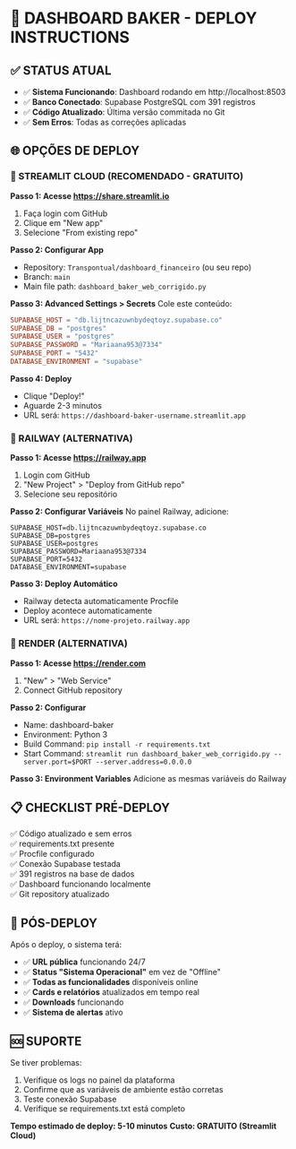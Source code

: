 🚀 DASHBOARD BAKER - DEPLOY INSTRUCTIONS
=====================================

## ✅ STATUS ATUAL
- ✅ **Sistema Funcionando**: Dashboard rodando em http://localhost:8503
- ✅ **Banco Conectado**: Supabase PostgreSQL com 391 registros
- ✅ **Código Atualizado**: Última versão commitada no Git
- ✅ **Sem Erros**: Todas as correções aplicadas

## 🌐 OPÇÕES DE DEPLOY

### 🎯 STREAMLIT CLOUD (RECOMENDADO - GRATUITO)

**Passo 1: Acesse https://share.streamlit.io**
1. Faça login com GitHub
2. Clique em "New app"
3. Selecione "From existing repo"

**Passo 2: Configurar App**
- Repository: `Transpontual/dashboard_financeiro` (ou seu repo)
- Branch: `main`  
- Main file path: `dashboard_baker_web_corrigido.py`

**Passo 3: Advanced Settings > Secrets**
Cole este conteúdo:
```toml
SUPABASE_HOST = "db.lijtncazuwnbydeqtoyz.supabase.co"
SUPABASE_DB = "postgres"
SUPABASE_USER = "postgres"
SUPABASE_PASSWORD = "Mariaana953@7334"
SUPABASE_PORT = "5432"
DATABASE_ENVIRONMENT = "supabase"
```

**Passo 4: Deploy**
- Clique "Deploy!"
- Aguarde 2-3 minutos
- URL será: `https://dashboard-baker-username.streamlit.app`

### 🚂 RAILWAY (ALTERNATIVA)

**Passo 1: Acesse https://railway.app**
1. Login com GitHub
2. "New Project" > "Deploy from GitHub repo"
3. Selecione seu repositório

**Passo 2: Configurar Variáveis**
No painel Railway, adicione:
```
SUPABASE_HOST=db.lijtncazuwnbydeqtoyz.supabase.co
SUPABASE_DB=postgres
SUPABASE_USER=postgres
SUPABASE_PASSWORD=Mariaana953@7334
SUPABASE_PORT=5432
DATABASE_ENVIRONMENT=supabase
```

**Passo 3: Deploy Automático**
- Railway detecta automaticamente Procfile
- Deploy acontece automaticamente
- URL será: `https://nome-projeto.railway.app`

### 🌈 RENDER (ALTERNATIVA)

**Passo 1: Acesse https://render.com**
1. "New" > "Web Service"
2. Connect GitHub repository

**Passo 2: Configurar**
- Name: dashboard-baker
- Environment: Python 3
- Build Command: `pip install -r requirements.txt`
- Start Command: `streamlit run dashboard_baker_web_corrigido.py --server.port=$PORT --server.address=0.0.0.0`

**Passo 3: Environment Variables**
Adicione as mesmas variáveis do Railway

## 📋 CHECKLIST PRÉ-DEPLOY

✅ Código atualizado e sem erros  
✅ requirements.txt presente  
✅ Procfile configurado  
✅ Conexão Supabase testada  
✅ 391 registros na base de dados  
✅ Dashboard funcionando localmente  
✅ Git repository atualizado  

## 🎯 PÓS-DEPLOY

Após o deploy, o sistema terá:
- ✅ **URL pública** funcionando 24/7
- ✅ **Status "Sistema Operacional"** em vez de "Offline"
- ✅ **Todas as funcionalidades** disponíveis online
- ✅ **Cards e relatórios** atualizados em tempo real
- ✅ **Downloads** funcionando
- ✅ **Sistema de alertas** ativo

## 🆘 SUPORTE

Se tiver problemas:
1. Verifique os logs no painel da plataforma
2. Confirme que as variáveis de ambiente estão corretas
3. Teste conexão Supabase
4. Verifique se requirements.txt está completo

**Tempo estimado de deploy: 5-10 minutos**
**Custo: GRATUITO (Streamlit Cloud)**
